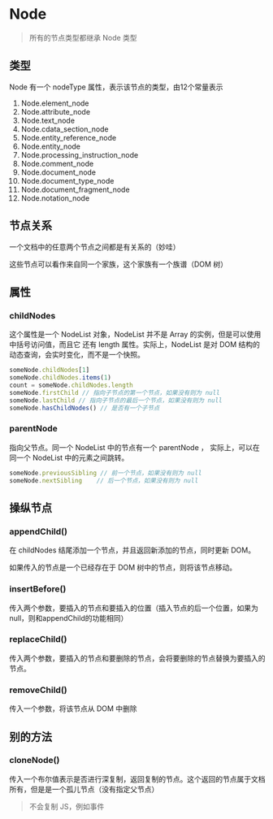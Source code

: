 # Node

> 所有的节点类型都继承 Node 类型

## 类型

Node 有一个 nodeType 属性，表示该节点的类型，由12个常量表示

1. Node.element_node
2. Node.attribute_node
3. Node.text_node
4. Node.cdata_section_node
5. Node.entity_reference_node
6. Node.entity_node
7. Node.processing_instruction_node
8. Node.comment_node
9. Node.document_node
10. Node.document_type_node
11. Node.document_fragment_node
12. Node.notation_node

## 节点关系

一个文档中的任意两个节点之间都是有关系的（妙哇）

这些节点可以看作来自同一个家族，这个家族有一个族谱（DOM 树）

## 属性

### childNodes

这个属性是一个 NodeList 对象，NodeList 并不是 Array 的实例，但是可以使用中括号访问值，而且它 还有 length 属性。实际上，NodeList 是对 DOM 结构的动态查询，会实时变化，而不是一个快照。

```js
someNode.childNodes[1]
someNode.childNodes.items(1)
count = someNode.childNodes.length
someNode.firstChild // 指向子节点的第一个节点，如果没有则为 null
someNode.lastChild // 指向子节点的最后一个节点，如果没有则为 null
someNode.hasChildNodes() // 是否有一个子节点
```

### parentNode

指向父节点。同一个 NodeList 中的节点有一个 parentNode ， 实际上，可以在同一个 NodeList 中的元素之间跳转。

```js
someNode.previousSibling // 前一个节点，如果没有则为 null
someNode.nextSibling    // 后一个节点，如果没有则为 null
```

## 操纵节点

### appendChild()

在 childNodes 结尾添加一个节点，并且返回新添加的节点，同时更新 DOM。

如果传入的节点是一个已经存在于 DOM 树中的节点，则将该节点移动。

### insertBefore()

传入两个参数，要插入的节点和要插入的位置（插入节点的后一个位置，如果为null，则和appendChild的功能相同）

### replaceChild()

传入两个参数，要插入的节点和要删除的节点，会将要删除的节点替换为要插入的节点。

### removeChild()

传入一个参数，将该节点从 DOM 中删除

## 别的方法

### cloneNode()

传入一个布尔值表示是否进行深复制，返回复制的节点。这个返回的节点属于文档所有，但是是一个孤儿节点（没有指定父节点）

> 不会复制 JS，例如事件
